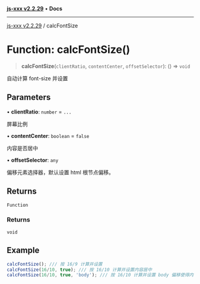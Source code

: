 [**js-xxx v2.2.29**](../README.md) • **Docs**

***

[js-xxx v2.2.29](../README.md) / calcFontSize

# Function: calcFontSize()

> **calcFontSize**(`clientRatio`, `contentCenter`, `offsetSelector`): () => `void`

自动计算 font-size 并设置

## Parameters

• **clientRatio**: `number` = `...`

屏幕比例

• **contentCenter**: `boolean` = `false`

内容是否居中

• **offsetSelector**: `any`

偏移元素选择器，默认设置 html 根节点偏移。

## Returns

`Function`

### Returns

`void`

## Example

```ts
calcFontSize(); /// 按 16/9 计算并设置
calcFontSize(16/10, true); /// 按 16/10 计算并设置内容居中
calcFontSize(16/10, true, 'body'); /// 按 16/10 计算并设置 body 偏移使得内容居中
```
